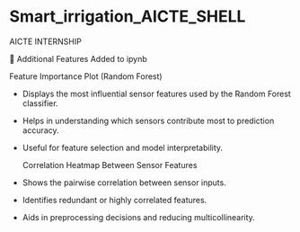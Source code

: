 # Smart_irrigation_AICTE_SHELL
AICTE INTERNSHIP

📘 Additional Features Added to ipynb

  Feature Importance Plot (Random Forest)
- Displays the most influential sensor features used by the Random Forest classifier.
- Helps in understanding which sensors contribute most to prediction accuracy.
- Useful for feature selection and model interpretability.

  Correlation Heatmap Between Sensor Features
- Shows the pairwise correlation between sensor inputs.
- Identifies redundant or highly correlated features.
- Aids in preprocessing decisions and reducing multicollinearity.
